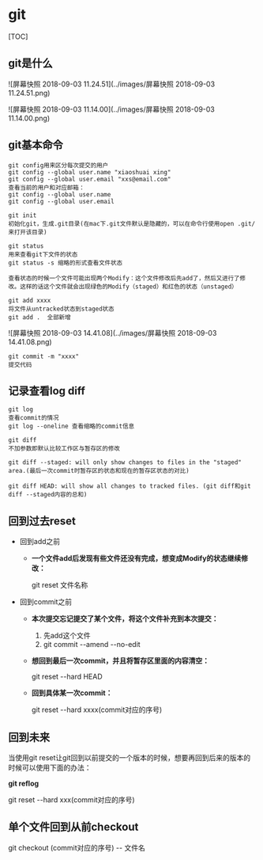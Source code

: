 # git

[TOC]

## git是什么

![屏幕快照 2018-09-03 11.24.51](../images/屏幕快照 2018-09-03 11.24.51.png)



![屏幕快照 2018-09-03 11.14.00](../images/屏幕快照 2018-09-03 11.14.00.png)

## git基本命令

```
git config用来区分每次提交的用户
git config --global user.name "xiaoshuai xing"
git config --global user.email "xxs@email.com"
查看当前的用户和对应邮箱：
git config --global user.name
git config --global user.email
```



```
git init
初始化git，生成.git目录(在mac下.git文件默认是隐藏的，可以在命令行使用open .git/来打开该目录)
```

```
git status
用来查看git下文件的状态
git status -s 缩略的形式查看文件状态

查看状态的时候一个文件可能出现两个Modify：这个文件修改后先add了，然后又进行了修改。这样的话这个文件就会出现绿色的Modify（staged）和红色的状态（unstaged）
```

```
git add xxxx
将文件从untracked状态到staged状态
git add .  全部新增

```

![屏幕快照 2018-09-03 14.41.08](../images/屏幕快照 2018-09-03 14.41.08.png)



```
git commit -m "xxxx"
提交代码
```





## 记录查看log diff

```
git log
查看commit的情况
git log --oneline 查看缩略的commit信息
```

```
git diff
不加参数即默认比较工作区与暂存区的修改

git diff --staged: will only show changes to files in the "staged" area.(最后一次commit时暂存区的状态和现在的暂存区状态的对比)

git diff HEAD: will show all changes to tracked files. (git diff和git diff --staged内容的总和)
```



## 回到过去reset

- 回到add之前

  - **一个文件add后发现有些文件还没有完成，想变成Modify的状态继续修改：**

    git reset 文件名称

- 回到commit之前

  - **本次提交忘记提交了某个文件，将这个文件补充到本次提交：**

    1. 先add这个文件
    2. git commit --amend --no-edit

  - **想回到最后一次commit，并且将暂存区里面的内容清空：**

    git  reset --hard HEAD

  - **回到具体某一次commit：**

    git reset --hard xxxx(commit对应的序号)


## 回到未来

当使用git reset让git回到以前提交的一个版本的时候，想要再回到后来的版本的时候可以使用下面的办法：

**git reflog**

git reset --hard xxx(commit对应的序号)



## 单个文件回到从前checkout

git checkout (commit对应的序号)   --  文件名

